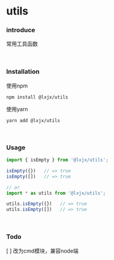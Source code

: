 # utils

### introduce
常用工具函数

<br>

### Installation
使用npm
```
npm install @lxjx/utils

```
使用yarn
```
yarn add @lxjx/utils
```

<br>

### Usage
```js
import { isEmpty } from '@lxjx/utils';

isEmpty({})   // => true
isEmpty([])   // => true

// or
import * as utils from '@lxjx/utils';

utils.isEmpty({})   // => true
utils.isEmpty([])   // => true
```

<br>

### Todo
[ ] 改为cmd模块，兼容node端